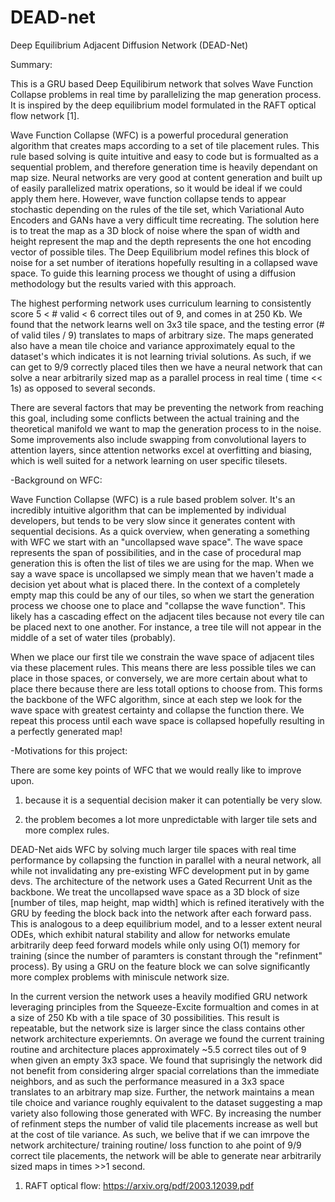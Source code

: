 # DEAD-net
Deep Equilibrium Adjacent Diffusion Network (DEAD-Net) 


Summary:


This is a GRU based Deep Equilibirum network that solves Wave Function Collapse problems in real time by parallelizing the map generation process. 
It is inspired by the deep equilibrium model formulated in the RAFT optical flow network [1]. 


Wave Function Collapse (WFC) is a powerful procedural generation algorithm that creates maps according to a set of tile placement rules. 
This rule based solving is quite intuitive and easy to code but is formualted as a sequential problem, and therefore generation time is heavily dependant on map size.
Neural networks are very good at content generation and built up of easily parallelized matrix operations, so it would be ideal if we could apply them here.
However, wave function collapse tends to appear stochastic depending on the rules of the tile set, which Variational Auto Encoders and GANs have a very difficult time recreating. 
The solution here is to treat the map as a 3D block of noise where the span of width and height represent the map and the depth represents the one hot encoding vector of possible tiles.
The Deep Equilibrium model refines this block of noise for a set number of iterations hopefully resulting in a collapsed wave space.
To guide this learning process we thought of using a diffusion methodology but the results varied with this approach.


The highest performing network uses curriculum learning to consistently score 5 < # valid < 6 correct tiles out of 9, and comes in at 250 Kb. 
We found that the network learns well on 3x3 tile space, and the testing error (# of valid tiles / 9) translates to maps of arbitrary size.
The maps generated also have a mean tile choice and variance approximately equal to the dataset's which indicates it is not learning trivial solutions. 
As such, if we can get to 9/9 correctly placed tiles then we have a neural network that can solve a near arbitrarily sized map as a parallel process in real time ( time << 1s) as opposed to several seconds.


There are several factors that may be preventing the network from reaching this goal, including some conflicts between the actual training and the theoretical manifold we want to map the generation process to in the noise. 
Some improvements also include swapping from convolutional layers to attention layers, since attention networks excel at overfitting and biasing, which is well suited for a network learning on user specific tilesets. 


-Background on WFC:

Wave Function Collapse (WFC) is a rule based problem solver. 
It's an incredibly intuitive algorithm that can be implemented by individual developers, but tends to be very slow since it generates content with sequential decisions. 
As a quick overview, when generating a something with WFC we start with an "uncollapsed wave space". 
The wave space represents the span of possibilities, and in the case of procedural map generation this is often the list of tiles we are using for the map.
When we say a wave space is uncollapsed we simply mean that we haven't made a decision yet about what is placed there.
In the context of a completely empty map this could be any of our tiles, so when we start the generation process we choose one to place and "collapse the wave function".
This likely has a cascading effect on the adjacent tiles because not every tile can be placed next to one another. 
For instance, a tree tile will not appear in the middle of a set of water tiles (probably). 

When we place our first tile we constrain the wave space of adjacent tiles via these placement rules.
This means there are less possible tiles we can place in those spaces, or conversely, we are more certain about what to place there because there are less totall options to choose from. 
This forms the backbone of the WFC algorithm, since at each step we look for the wave space with greatest certainty and collapse the function there.
We repeat this process until each wave space is collapsed hopefully resulting in a perfectly generated map!



-Motivations for this project:

There are some key points of WFC that we would really like to improve upon.

1) because it is a sequential decision maker it can potentially be very slow.

2) the problem becomes a lot more unpredictable with larger tile sets and more complex rules.

DEAD-Net aids WFC by solving much larger tile spaces with real time performance by collapsing the function in parallel with a neural network, all while not invalidating any pre-existing WFC development put in by game devs.
The architecture of the network uses a Gated Recurrent Unit as the backbone.
We treat the uncollapsed wave space as a 3D block of size [number of tiles, map height, map width] which is refined iteratively with the GRU by feeding the block back into the network after each forward pass.
This is analogous to a deep equilibrium model, and to a lesser extent neural ODEs, which exhibit natural stability and allow for networks emulate arbitrarily deep feed forward models while only using O(1) memory for training (since the number of paramters is constant through the "refinment" process).
By using a GRU on the feature block we can solve significantly more complex problems with miniscule network size. 


In the current version the network uses a heavily modified GRU network leveraging principles from the Squeeze-Excite formualtion and comes in at a size of 250 Kb with a tile space of 30 possibilities.
This result is repeatable, but the network size is larger since the class contains other network architecture experiemnts.
On average we found the current training routine and architecture places approximately ~5.5 correct tiles out of 9 when given an empty 3x3 space.
We found that suprisingly the network did not benefit from considering alrger spacial correlations than the immediate neighbors, and as such the performance measured in a 3x3 space translates to an arbitrary map size. 
Further, the network maintains a mean tile choice and variance roughly equivalent to the dataset suggesting a map variety also following those generated with WFC. 
By increasing the number of refinment steps the number of valid tile placements increase as well but at the cost of tile variance.
As such, we belive that if we can imrpove the network architecture/ training routine/ loss function to ahe point of 9/9 correct tile placements, the network will be able to generate near arbitrarily sized maps in times >>1 second.



1. RAFT optical flow: https://arxiv.org/pdf/2003.12039.pdf


